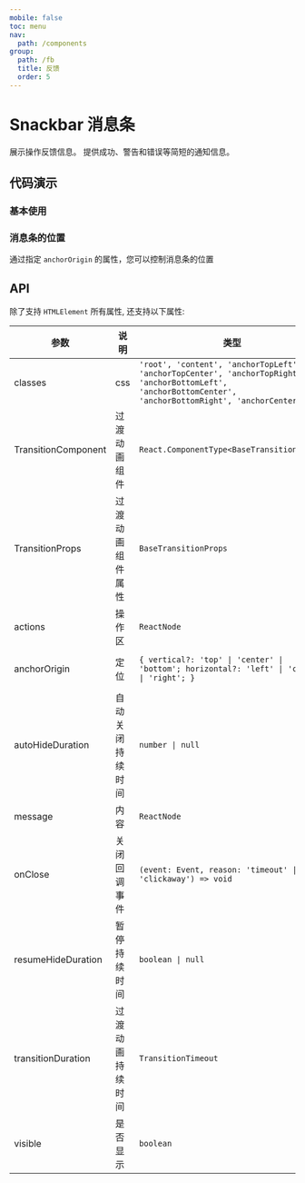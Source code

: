 ```yaml
---
mobile: false
toc: menu
nav:
  path: /components
group:
  path: /fb
  title: 反馈
  order: 5
---
```

# Snackbar 消息条

展示操作反馈信息。 提供成功、警告和错误等简短的通知信息。


## 代码演示

### 基本使用


<code src="./demo/demo1.tsx"></code>

### 消息条的位置

通过指定 `anchorOrigin` 的属性，您可以控制消息条的位置

<code src="./demo/demo2.tsx"></code>




## API

除了支持 `HTMLElement` 所有属性, 还支持以下属性:

| 参数	|说明	|类型	|默认值
| --- | --- | --- | ---
| classes | css | `'root', 'content', 'anchorTopLeft', 'anchorTopCenter', 'anchorTopRight', 'anchorBottomLeft', 'anchorBottomCenter', 'anchorBottomRight', 'anchorCenter'` |
| TransitionComponent | 过渡动画组件 | `React.ComponentType<BaseTransitionProps>` | Grow
| TransitionProps | 过渡动画组件属性 | `BaseTransitionProps` |
| actions | 操作区 | `ReactNode` |
| anchorOrigin | 定位 |  `{ vertical?: 'top' \| 'center' \| 'bottom'; horizontal?: 'left' \| 'center' \| 'right'; }` | `{ vertical: 'bottom', horizontal: 'left' }`
| autoHideDuration | 自动关闭持续时间 | `number \| null` | null
| message | 内容 | `ReactNode` |
| onClose | 关闭回调事件 | `(event: Event, reason: 'timeout' \| 'clickaway') => void` |
| resumeHideDuration | 暂停持续时间 | `boolean \| null` |
| transitionDuration | 过渡动画持续时间 | `TransitionTimeout` |
| visible | 是否显示 | `boolean` |
